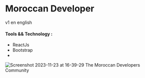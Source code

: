 # Moroccan Developer 
v1 en english 

#### Tools && Technology : 
* ReactJs
* Bootstrap
* 


![Screenshot 2023-11-23 at 16-39-29 The Moroccan Developers Community](https://github.com/kendali/md-app/assets/71265835/1d80837b-a7ba-4221-a77d-76d1ed37aca8)
